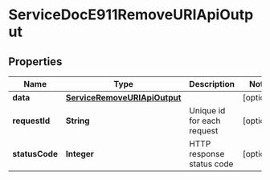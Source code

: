 

# ServiceDocE911RemoveURIApiOutput

## Properties

Name | Type | Description | Notes
------------ | ------------- | ------------- | -------------
**data** | [**ServiceRemoveURIApiOutput**](ServiceRemoveURIApiOutput.md) |  |  [optional]
**requestId** | **String** | Unique id for each request |  [optional]
**statusCode** | **Integer** | HTTP response status code |  [optional]




